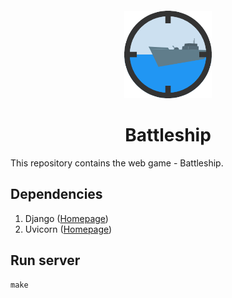 <style>
  .header {
    text-align: center;
    margin-top: 12px;
  }
  .header img {
    width: 140px;
    height: auto;
  }
</style>

<div class="header">
  <img src="battleshipServer/static/images/BattleShip-icon.png"/>
  <h1>Battleship</h1>
</div>
This repository contains the web game - Battleship.

## Dependencies
1. Django ([Homepage](https://www.djangoproject.com/))
2. Uvicorn ([Homepage](https://www.uvicorn.org/))

## Run server
```
make
```